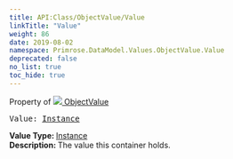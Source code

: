 ```yaml
---
title: API:Class/ObjectValue/Value
linkTitle: "Value"
weight: 86
date: 2019-08-02
namespace: Primrose.DataModel.Values.ObjectValue.Value
deprecated: false
no_list: true
toc_hide: true
---
```

Property of <a href="/docs/api-reference/Class/ObjectValue"><img src="/icons/silk/value.png"/>&nbsp;ObjectValue</a>
<pre class="method-declaration">
Value: <a class="type" href="/docs/api-reference/Class/Instance">Instance</a></pre>
<b>Value Type: </b>
<a class="type" href="/docs/api-reference/Class/Instance">Instance</a>
<br/>
<b>Description: </b>
The value this container holds.

